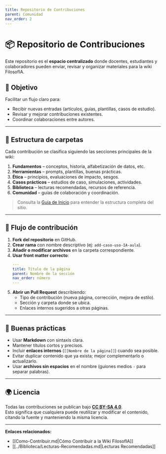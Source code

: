 ```yaml
---
title: Repositorio de Contribuciones
parent: Comunidad
nav_order: 2
---
```


# 📦 Repositorio de Contribuciones

Este repositorio es el **espacio centralizado** donde docentes, estudiantes y colaboradores pueden enviar, revisar y organizar materiales para la wiki FilosofIA.

## 🎯 Objetivo
Facilitar un flujo claro para:
- Recibir nuevas entradas (artículos, guías, plantillas, casos de estudio).
- Revisar y mejorar contribuciones existentes.
- Coordinar colaboraciones entre autores.

---

## 📁 Estructura de carpetas
Cada contribución se clasifica siguiendo las secciones principales de la wiki:
1. **Fundamentos** – conceptos, historia, alfabetización de datos, etc.
2. **Herramientas** – prompts, plantillas, buenas prácticas.
3. **Ética** – principios, evaluaciones de impacto, sesgos.
4. **Casos prácticos** – estudios de caso, simulaciones, actividades.
5. **Biblioteca** – lecturas recomendadas, recursos de referencia.
6. **Comunidad** – guías de colaboración y coordinación.

> Consulta la [Guía de Inicio](../Guia-de-Inicio.md) para entender la estructura completa del sitio.

---

## 🔄 Flujo de contribución

1. **Fork del repositorio** en GitHub.  
2. **Crear rama** con nombre descriptivo (ej: `add-caso-uso-IA-aula`).  
3. **Añadir o modificar archivos** en la carpeta correspondiente.  
4. **Usar front matter correcto**:
   ```yaml
   ---
   title: Título de la página
   parent: Nombre de la sección
   nav_order: número
   ---
   ```
5. **Abrir un Pull Request** describiendo:
   - Tipo de contribución (nueva página, corrección, mejora de estilo).
   - Sección y carpeta donde se ubica.
   - Enlaces internos sugeridos a otras páginas.

---

## 📌 Buenas prácticas
- Usar **Markdown** con sintaxis clara.
- Mantener títulos cortos y precisos.
- Incluir **enlaces internos** (`[[Nombre de la página]]`) cuando sea posible.
- Evitar duplicar contenido que ya exista; mejor complementarlo o actualizarlo.
- Usar **archivos sin espacios** en el nombre (guiones medios `-` para separar palabras).

---

## 🌍 Licencia
Todas las contribuciones se publican bajo **[CC BY-SA 4.0](https://creativecommons.org/licenses/by-sa/4.0/)**.  
Esto significa que cualquiera puede reutilizar y modificar el contenido, citando la fuente y manteniendo la misma licencia.

---

**Enlaces relacionados:**
- [[Como-Contribuir.md|Cómo Contribuir a la Wiki FilosofIA]]
- [[../Biblioteca/Lecturas-Recomendadas.md|Lecturas Recomendadas]]

